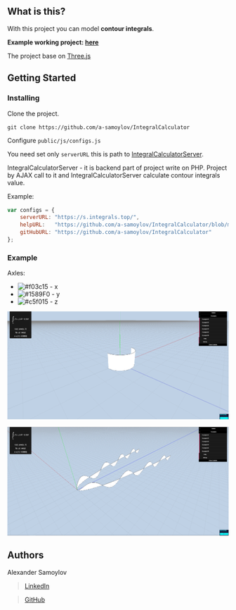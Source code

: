 ## What is this?

With this project you can model **contour integrals**.

**Example working project: [here](http://integrals.top/)**

The project base on [Three.js](https://threejs.org/)


## Getting Started

### Installing

Clone the project.

```
git clone https://github.com/a-samoylov/IntegralCalculator
```

Configure `public/js/configs.js`

You need set only `serverURL` this is path to [IntegralCalculatorServer](https://github.com/a-samoylov/IntegralCalculatorServer).

IntegralCalculatorServer - it is backend part of project write on PHP. Project by AJAX call to it and 
IntegralCalculatorServer calculate contour integrals value.

Example:

```js
var configs = {
    serverURL: "https://s.integrals.top/",
    helpURL:   "https://github.com/a-samoylov/IntegralCalculator/blob/master/README.md",
    gitHubURL: "https://github.com/a-samoylov/IntegralCalculator"
};
```

### Example

Axles:

- ![#f03c15](https://placehold.it/15/f03c15/000000?text=+) - x
- ![#1589F0](https://placehold.it/15/1589F0/000000?text=+) - y
- ![#c5f015](https://placehold.it/15/c5f015/000000?text=+) - z


![alt text](https://raw.githubusercontent.com/a-samoylov/IntegralCalculator/master/Screenshots/Screenshot_1.png)

![alt text](https://raw.githubusercontent.com/a-samoylov/IntegralCalculator/master/Screenshots/Screenshot_2.png)


## Authors

Alexander Samoylov
> [LinkedIn](https://www.linkedin.com/in/alexander-samoylov/)

> [GitHub](https://github.com/a-samoylov)
